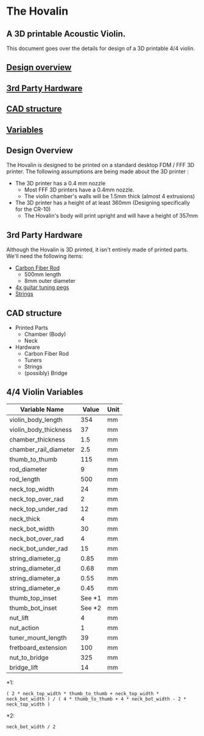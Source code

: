 # The Hovalin
## A 3D printable Acoustic Violin.

This document goes over the details for design of a 3D printable 4/4 violin.

## [Design overview](#design-overview)  
## [3rd Party Hardware](#3rd-party-hardware)  
## [CAD structure](#cad-structure)  
## [Variables](#4\/4-violin-variables)  
  
## Design Overview  
The Hovalin is designed to be printed on a standard desktop FDM / FFF 3D printer.
The following assumptions are being made about the 3D printer :
  - The 3D printer has a 0.4 mm nozzle  
    - Most FFF 3D printers have a 0.4mm nozzle.
    - The violin chamber's walls will be 1.5mm thick (almost 4 extrusions)  
  - The 3D printer has a height of at least 360mm (Designing specifically for the CR-10) 
    - The Hovalin's body will print upright and will have a height of 357mm  

## 3rd Party Hardware
Although the Hovalin is 3D printed, it isn't entirely made of printed parts. We'll need the following items:
- [Carbon Fiber Rod](https://www.amazon.com/carbon-8mmx6mmx500mm-wrapped-glossy-finish/dp/B07DTB937Z/ref=sr_1_9?ie=UTF8&qid=1532236459&sr=8-9&keywords=500mm+8mm+carbon+fiber+rod)  
  - 500mm length  
  - 8mm outer diameter  
- [4x guitar tuning pegs](http://www.amazon.com/gp/product/B009AQIZYS/ref=as_li_tl?ie=UTF8&amp;camp=1789&amp;creative=9325&amp;creativeASIN=B009AQIZYS&amp;linkCode=as2&amp;tag=hovalin-20&amp;linkId=RR43FGQCYG63T4VS)  
- [Strings](http://www.amazon.com/gp/product/B0002Y6BJI/ref=as_li_tl?ie=UTF8&amp;camp=1789&amp;creative=9325&amp;creativeASIN=B0002Y6BJI&amp;linkCode=as2&amp;tag=hovalin-20&amp;linkId=RMBKSKN5ZX76LXDL)  

## CAD structure  
  - Printed Parts
    - Chamber (Body)
    - Neck
  - Hardware
    - Carbon Fiber Rod
    - Tuners
    - Strings
    - (possibly) Bridge


## 4/4 Violin Variables
| Variable Name         | Value   | Unit |
|-----------------------|---------|------|
| violin_body_length    | 354     | mm   |
| violin_body_thickness | 37      | mm   |
| chamber_thickness     | 1.5     | mm   |
| chamber_rail_diameter | 2.5     | mm   |
| thumb_to_thumb        | 115     | mm   |
| rod_diameter          | 9       | mm   |
| rod_length            | 500     | mm   |
| neck_top_width        | 24      | mm   |
| neck_top_over_rad     | 2       | mm   |
| neck_top_under_rad    | 12      | mm   |
| neck_thick            | 4       | mm   |
| neck_bot_width        | 30      | mm   |
| neck_bot_over_rad     | 4       | mm   |
| neck_bot_under_rad    | 15      | mm   |
| string_diameter_g     | 0.85    | mm   |
| string_diameter_d     | 0.68    | mm   |
| string_diameter_a     | 0.55    | mm   |
| string_diameter_e     | 0.45    | mm   |
| thumb_top_inset       | See *1  | mm   |
| thumb_bot_inset       | See *2  | mm   |
| nut_lift              | 4       | mm   |
| nut_action            | 1       | mm   |
| tuner_mount_length    | 39      | mm   |
| fretboard_extension   | 100     | mm   |
| nut_to_bridge         | 325     | mm   |
| bridge_lift           | 14      | mm   |

*1:  
```
( 2 * neck_top_width * thumb_to_thumb + neck_top_width * neck_bot_width ) / ( 4 * thumb_to_thumb + 4 * neck_bot_width - 2 * neck_top_width )
```  

*2:  
```
neck_bot_width / 2
```  
